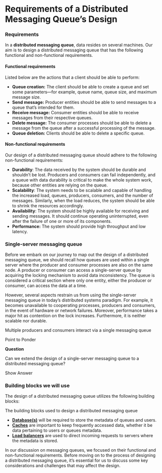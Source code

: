 # Requirements of a Distributed Messaging Queue’s Design

### Requirements <a href="#requirements-0" id="requirements-0"></a>

In a **distributed messaging queue**, data resides on several machines. Our aim is to design a distributed messaging queue that has the following functional and non-functional requirements.

#### Functional requirements <a href="#functional-requirements-1" id="functional-requirements-1"></a>

Listed below are the actions that a client should be able to perform:

* **Queue creation:** The client should be able to create a queue and set some parameters—for example, queue name, queue size, and maximum message size.
* **Send message:** Producer entities should be able to send messages to a queue that’s intended for them.
* **Receive message:** Consumer entities should be able to receive messages from their respective queues.
* **Delete message:** The consumer processes should be able to delete a message from the queue after a successful processing of the message.
* **Queue deletion:** Clients should be able to delete a specific queue.

#### Non-functional requirements <a href="#non-functional-requirements-0" id="non-functional-requirements-0"></a>

Our design of a distributed messaging queue should adhere to the following non-functional requirements:

* **Durability**: The data received by the system should be durable and shouldn’t be lost. Producers and consumers can fail independently, and a queue with data durability is critical to make the whole system work, because other entities are relying on the queue.
* **Scalability**: The system needs to be scalable and capable of handling the increased load, queues, producers, consumers, and the number of messages. Similarly, when the load reduces, the system should be able to shrink the resources accordingly.
* **Availability**: The system should be highly available for receiving and sending messages. It should continue operating uninterrupted, even after the failure of one or more of its components.
* **Performance:** The system should provide high throughput and low latency.

### Single-server messaging queue <a href="#single-server-messaging-queue-0" id="single-server-messaging-queue-0"></a>

Before we embark on our journey to map out the design of a distributed messaging queue, we should recall how queues are used within a single server where the producer and consumer processes are also on the same node. A producer or consumer can access a single-server queue by acquiring the locking mechanism to avoid data inconsistency. The queue is considered a critical section where only one entity, either the producer or consumer, can access the data at a time.

However, several aspects restrain us from using the single-server messaging queue in today’s distributed systems paradigm. For example, it becomes unavailable to cooperating processes, producers and consumers, in the event of hardware or network failures. Moreover, performance takes a major hit as contention on the lock increases. Furthermore, it is neither scalable nor durable.

Multiple producers and consumers interact via a single messaging queue

Point to Ponder

**Question**

Can we extend the design of a single-server messaging queue to a distributed messaging queue?

Show Answer

### Building blocks we will use <a href="#building-blocks-we-will-use-0" id="building-blocks-we-will-use-0"></a>

The design of a distributed messaging queue utilizes the following building blocks:

The building blocks used to design a distributed messaging queue

* [**Database(s)**](https://www.educative.io/collection/page/10370001/4941429335392256/4901035478351872) will be required to store the metadata of queues and users.
* [**Caches**](https://www.educative.io/collection/page/10370001/4941429335392256/5053577315221504) are important to keep frequently accessed data, whether it be data pertaining to users or queues metadata.
* [**Load balancers**](https://www.educative.io/collection/page/10370001/4941429335392256/4521972679049216) are used to direct incoming requests to servers where the metadata is stored.

In our discussion on messaging queues, we focused on their functional and non-functional requirements. Before moving on to the process of designing a distributed messaging queue, it’s essential for us to discuss some key considerations and challenges that may affect the design.
